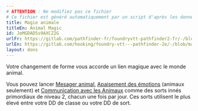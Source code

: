 ```yaml
---
# ATTENTION : Ne modifiez pas ce fichier
# Ce fichier est généré automatiquement par un script d'après les données du module Foundry VTT officiel et de sa traduction
title: Magie animale
titleEn: Animal Magic
id: JeMGDAD5s9AXCZ2G
urlFr: https://gitlab.com/pathfinder-fr/foundryvtt-pathfinder2-fr/-/blob/master/data/feats/JeMGDAD5s9AXCZ2G.htm
urlEn: https://gitlab.com/hooking/foundry-vtt---pathfinder-2e/-/blob/master/packs/data/feats.db/animal-magic.json
layout: dons
---
```

Votre changement de forme vous accorde un lien magique avec le monde animal.

Vous pouvez lancer [Mesager animal](../sorts/messager-animal.md), [Apaisement des émotions](../sorts/apaisement-des-émotions.md) (animaux seulement) et [Communication avec les Animaux](../sorts/communication-avec-les-animaux.md) comme des sorts innés primordiaux de niveau 2, chacun une fois par jour. Ces sorts utilisent le plus élevé entre votre DD de classe ou votre DD de sort.
